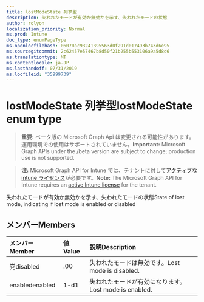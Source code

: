 ```yaml
---
title: lostModeState 列挙型
description: 失われたモードが有効か無効かを示す、失われたモードの状態
author: rolyon
localization_priority: Normal
ms.prod: Intune
doc_type: enumPageType
ms.openlocfilehash: 06070ac93241895563d0f291d017493b743d6e95
ms.sourcegitcommit: 2c62457e57467b8d50f21b255b553106a9a5d8d6
ms.translationtype: MT
ms.contentlocale: ja-JP
ms.lasthandoff: 07/31/2019
ms.locfileid: "35999739"
---
```

# <a name="lostmodestate-enum-type"></a><span data-ttu-id="969c4-103">lostModeState 列挙型</span><span class="sxs-lookup"><span data-stu-id="969c4-103">lostModeState enum type</span></span>

> <span data-ttu-id="969c4-104">**重要:** ベータ版の Microsoft Graph Api は変更される可能性があります。運用環境での使用はサポートされていません。</span><span class="sxs-lookup"><span data-stu-id="969c4-104">**Important:** Microsoft Graph APIs under the /beta version are subject to change; production use is not supported.</span></span>

> <span data-ttu-id="969c4-105">**注:** Microsoft Graph API for Intune では、テナントに対して[アクティブな intune ライセンス](https://go.microsoft.com/fwlink/?linkid=839381)が必要です。</span><span class="sxs-lookup"><span data-stu-id="969c4-105">**Note:** The Microsoft Graph API for Intune requires an [active Intune license](https://go.microsoft.com/fwlink/?linkid=839381) for the tenant.</span></span>

<span data-ttu-id="969c4-106">失われたモードが有効か無効かを示す、失われたモードの状態</span><span class="sxs-lookup"><span data-stu-id="969c4-106">State of lost mode, indicating if lost mode is enabled or disabled</span></span>

## <a name="members"></a><span data-ttu-id="969c4-107">メンバー</span><span class="sxs-lookup"><span data-stu-id="969c4-107">Members</span></span>
|<span data-ttu-id="969c4-108">メンバー</span><span class="sxs-lookup"><span data-stu-id="969c4-108">Member</span></span>|<span data-ttu-id="969c4-109">値</span><span class="sxs-lookup"><span data-stu-id="969c4-109">Value</span></span>|<span data-ttu-id="969c4-110">説明</span><span class="sxs-lookup"><span data-stu-id="969c4-110">Description</span></span>|
|:---|:---|:---|
|<span data-ttu-id="969c4-111">党</span><span class="sxs-lookup"><span data-stu-id="969c4-111">disabled</span></span>|<span data-ttu-id="969c4-112">.0</span><span class="sxs-lookup"><span data-stu-id="969c4-112">0</span></span>|<span data-ttu-id="969c4-113">失われたモードは無効です。</span><span class="sxs-lookup"><span data-stu-id="969c4-113">Lost mode is disabled.</span></span>|
|<span data-ttu-id="969c4-114">enabled</span><span class="sxs-lookup"><span data-stu-id="969c4-114">enabled</span></span>|<span data-ttu-id="969c4-115">1-d</span><span class="sxs-lookup"><span data-stu-id="969c4-115">1</span></span>|<span data-ttu-id="969c4-116">失われたモードが有効になります。</span><span class="sxs-lookup"><span data-stu-id="969c4-116">Lost mode is enabled.</span></span>|





